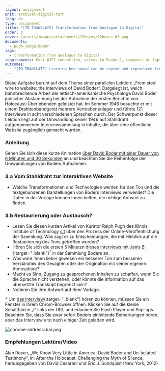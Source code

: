 ```yaml
---
layout: assignment
unit: archival-digital-turn
lang: de
type: assignment
title: "[TO TRANSLATE] Transformation from Analogue to Digital"
order: 3
cover: /assets/images/attachments/12boxes/12boxes_01.png
documents:
  - pugh-judge-boder
tags:
  - transformation from analogue to digital
requirements: Fast WIFI connection, access to Ranke.2, computer or laptop, application on laptop or computer to view video,
outcomes:
  - "[TO TRANSLATE] Learning how sound can be copied and reproduced from an analogue to a digital carrier"
---
```


Diese Aufgabe beruht auf dem Thema einer parallelen Lektion: „From steel wire to website; the interviews of David Boder“. Dargelegt ist, welch bahnbrechende Arbeit der lettisch-amerikanische Psychologe David Boder jüdischer Abstammung bei der Aufnahme der ersten Berichte von Holocaust-Überlebenden geleistet hat. Im Sommer 1946 besuchte er mit einem Drahttonbandgerät mehrere Vertriebenenlager und führte 121 Interviews in acht verschiedenen Sprachen durch. Der Schwerpunkt dieser Lektion liegt auf der Umwandlung seiner 1946 auf Stahldraht aufgenommenen Interviewsammlung in Inhalte, die über eine öffentliche Website zugänglich gemacht wurden.

<!-- more -->

<!-- briefing-student -->

### Anleitung
<!-- section-contents -->

Sehen Sie sich diese kurze Animation [über David Boder mit einer Dauer von 6 Minuten und 30 Sekunden](../boder/#c-clip.de) an und beachten Sie die Reihenfolge der Umwandlungen von Boders Aufnahmen.

<!-- section -->

### 3.a Vom Stahldraht zur interaktiven Website
<!-- section-contents -->

- Welche Transformationen und Technologien werden für den Ton und die textgebundenen Darstellungen von Boders Interviews verwendet? Die Daten in der Vorlage können Ihnen helfen, die richtige Antwort zu finden.

<!-- section -->

### 3.b Restaurierung oder Austausch?
<!-- section-contents -->

- Lesen Sie diesen kurzen Artikel von Kurator Ralph Pugh des Illinois Institute of Technology [cit](pugh-judge-boder) über den Prozess der Online-Veröffentlichung der Sammlung. Was sagt er zu Entscheidungen, die mit Hinblick auf die Restaurierung des Tons getroffen wurden?
- Hören Sie sich die ersten 5 Minuten [dieses Interviews mit Janis B.](http://voices.iit.edu/audio.php?doc=bJanis){:target="_blank"}<sup>*</sup> in der Sammlung Boders an.
- Was wäre Ihnen lieber gewesen  ein besserer Ton zum besseren Verständnis des Gesagten oder der Originalton mit seiner eigenen Atmosphäre?
- Macht es Sinn, Zugang zu gesprochenen Inhalten zu schaffen, wenn Sie die Sprache nicht verstehen, oder könnte die Information auf das übersetzte Transkript begrenzt sein?
- Notieren Sie Ihre Antwort auf Ihrer Vorlage.

\* Um [das Interview](http://voices.iit.edu/audio.php?doc=bJanis){:target="_blank"} hören zu können, müssen Sie ein Fenster in Ihrem Chrom-Browser öffnen. Klicken Sie auf die kleine Schaltfläche „i“ links der URL und erlauben Sie Flash Player und Pop-ups. Beachten Sie, dass Sie zwar sofort Boders einleitende Bemerkungen hören, aber das Interview erst nach einiger Zeit geladen wird.

![chrome-address-bar.png](../../../assets/images/chrome-address-bar.png)

<!-- section -->

### Empfehlungen Lektüre/Video
<!-- section-contents -->

Alan Rosen, „We Know Very Little in America: David Boder and Un-belated Testimony“, in: After the Holocaust: Challenging the Myth of Silence, herausgegeben von David Cesarani und Eric J. Sundquist (New York, 2012)

<!-- briefing-teacher -->
